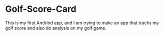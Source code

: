 # Golf-Score-Card
This is my first Andriod app, and I am trying to make an app that tracks my golf score and also do analysis on my golf game.
